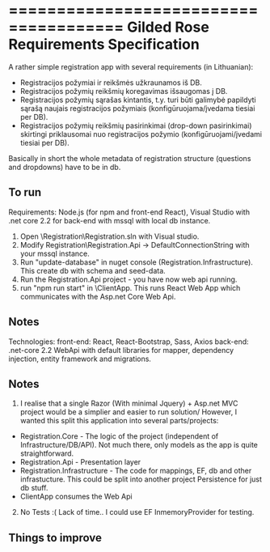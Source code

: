======================================
Gilded Rose Requirements Specification
======================================

A rather simple registration app with several requirements (in Lithuanian):
- Registracijos požymiai ir reikšmės užkraunamos iš DB. 
- Registracijos požymių reikšmių koregavimas išsaugomas į DB.
- Registracijos požymių sąrašas kintantis, t.y. turi būti galimybė papildyti sąrašą naujais registracijos požymiais (konfigūruojama/įvedama tiesiai per DB).
- Registracijos požymių reikšmių pasirinkimai (drop-down pasirinkimai) skirtingi priklausomai nuo registracijos požymio (konfigūruojami/įvedami tiesiai per DB).
	
Basically in short the whole metadata of registration structure (questions and dropdowns) have to be in db.

## To run
Requirements: Node.js (for npm and front-end React), Visual Studio with .net core 2.2 for back-end with mssql with local db instance.

1. Open \Registration\Registration.sln with Visual studio.
2. Modify Registration\Registration.Api -> DefaultConnectionString with your mssql instance.
3. Run "update-database" in nuget console (Registration.Infrastructure). This create db with schema and seed-data.
4. Run the Registration.Api project - you have now web api running.
5. run "npm run start" in \ClientApp. This runs React Web App which communicates with the Asp.net Core Web Api.

## Notes
Technologies:
front-end: React, React-Bootstrap, Sass, Axios
back-end: .net-core 2.2 WebApi with default libraries for mapper, dependency injection, entity framework and migrations.

## Notes

1. I realise that a single Razor (With minimal Jquery) + Asp.net MVC project would be a simplier and easier to run solution/
However, I wanted this split this application into several parts/projects:
- Registration.Core - The logic of the project (independent of Infrastructure/DB/API). Not much there, only models as the app is quite straightforward.
- Registration.Api - Presentation layer
- Registration.Infrastructure - The code for mappings, EF, db and other infrastucture. This could be split into another project Persistence for just db stuff.
- ClientApp consumes the Web Api

2. No Tests :( Lack of time.. I could use EF InmemoryProvider for testing.

## Things to improve




